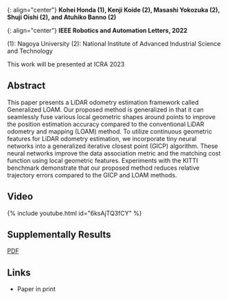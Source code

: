 {: align="center"}
**Kohei Honda (1), Kenji Koide (2), Masashi Yokozuka (2), Shuji Oishi (2), and Atuhiko Banno (2)**

{: align="center"}
**IEEE Robotics and Automation Letters, 2022**

(1): Nagoya University
(2): National Institute of Advanced Industrial Science and Technology

This work will be presented at ICRA 2023

## Abstract

This paper presents a LiDAR odometry estimation framework called Generalized LOAM.
Our proposed method is generalized in that it can seamlessly fuse various local geometric shapes around points to improve the position estimation accuracy compared to the conventional LiDAR odometry and mapping (LOAM) method.
To utilize continuous geometric features for LiDAR odometry estimation, we incorporate tiny neural networks into a generalized iterative closest point (GICP) algorithm.
These neural networks improve the data association metric and the matching cost function using local geometric features.
Experiments with the KITTI benchmark demonstrate that our proposed method reduces relative trajectory errors compared to the GICP and LOAM methods.


## Video

{% include youtube.html id="6ksAjTQ3fCY" %}

## Supplementally Results

[PDF](./materials/SupplementaryResults.pdf)

## Links

- Paper in print
